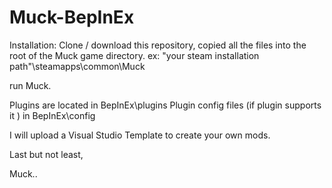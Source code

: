 # Muck-BepInEx

Installation:
Clone / download this repository, copied all the files into the root of the Muck game directory.
ex: "your steam installation path"\steamapps\common\Muck

run Muck.

Plugins are located in BepInEx\plugins
Plugin config files (if plugin supports it ) in BepInEx\config

I will upload a Visual Studio Template to create your own mods.

Last but not least,



Muck..
